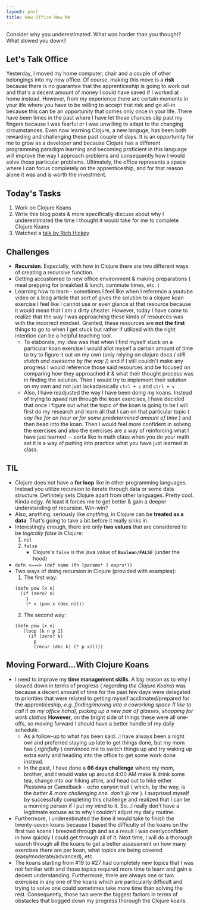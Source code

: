 ```yaml
---
layout: post
title: New Office New Me
---
```


Consider why you underestimated.  What was harder than you thought?  What slowed you down?

## Let's Talk Office

Yesterday, I moved my home computer, chair and a couple of other belongings into my new office. Of course, making this move is a **risk** because there is no guarantee that the apprenticeship is going to work out and that's a decent amount of money I could have saved if I worked at home instead. However, from my experience there are certain moments in your life where you have to be willing to accept that risk and go all-in because this can be an opportunity that comes only once in your life. There have been times in the past where I have let those chances slip past my fingers because I was fearful or I was unwilling to adapt to the changing circumstances. Even now learning Clojure, a new languge, has been both rewarding and challenging these past couple of days. It is an opportunity for me to grow as a developer and because Clojure has a different programming paradigm learning and becoming proficient in this language will improve the way I approach problems and consequently how I would solve those particular problems. Ultimately, the office represents a space where I can focus completely on the apprenticeship, and for that reason alone it was and is worth the investment. 

## Today's Tasks

1. Work on Clojure Koans 
2. Write this blog posts & more specifically discuss about why I underestimated the time I thought it would take for me to complete Clojure Koans
3. Watched a [talk by Rich Hickey](https://www.youtube.com/watch?v=2V1FtfBDsLU)

## Challenges 
* **Recursion**. Especially, with how in Clojure there are two different ways of creating a recursive function. 
* Getting accustomed to new office environment & making preparations ( meal prepping for breakfast & lunch, commute times, etc. ) 
* Learning how to learn - sometimes I feel like when I reference a youtube video or a blog article that sort of gives the solution to a clojure koan exercise I feel like I cannot use or even glance at that resource because it would mean that I am a dirty cheater. However, today I have come to realize that the way I was approaching these kinds of resources was with the incorrect mindset. Granted, these resources are **not the first** things to go to when I get stuck but rather if utilized with the right intention can be a helpful teaching tool. 
  * To elaborate, my idea was that when I find myself stuck on a particular koan exercise I would allot myself a certain amount of time to try to figure it out on my own (only relying on clojure docs *( still clutch and awesome by the way )*) and if I still couldn't make any progress I would reference those said resources and be focused on comparing how they approached it & what their thought process was in finding the solution. Then I would try to implement their solution on my own and not just lackadaisically `ctrl + c` and `ctrl + v`
  * Also, I have readjusted the way I have been doing my koans. Instead of trying to *speed run* through the koan exercises, I have decided that once I figure out what the topic of the koan is going to be I will first do my research and learn all that I can on that particular topic ( *say like for an hour or for some predetermined amount of time* ) and then head into the koan. Then I would feel more confident in solving the exercises and also the exercises are a way of reinforcing what I have just learned -- sorta like in math class when you do your math set it is a way of putting into practice what you have just learned in class. 

## TIL 
- Clojure does not have a **for loop** like in other programming languages. Instead you utilize recursion to iterate through data or some data structure. Definitely sets Clojure apart from other languages. Pretty cool. Kinda edgy. At least it forces me to get better & gain a deeper understanding of recursion. Win-win? 
- Also, anything, seriously like *anything*, in Clojure can be **treated as a data**. That's going to take a bit before it really sinks in. 
- Interestingly enough, there are only **two values** that are considered to be *logically false* in Clojure:
  1. `nil`
  2. `false`
      - Clojure's `false` is the java value of **`Boolean/FALSE`** (under the hood) 
- `defn <===> (def name (fn [params* ] exprs*))` 
- Two ways of doing recursion in Clojure (provided with examples): 
    1. The first way:  
  ```
  (defn pow [x n]
    (if (zero? n)
      1
      (* x (pow x (dec n)))) 
    ```
    2. The second way: 
   ```
   (defn pow [x n]
      (loop [k n p 1]
        (if (zero? k)
          p
          (recur (dec k) (* p x)))))
    ```

## Moving Forward...With Clojure Koans
- I need to improve my **time management skills**. A big reason as to why I slowed down in terms of progress ( *regarding the Clojure Koans*) was because a decent amount of time for the past few days were delegated to priorities that were related to getting myself acclimated/prepared for the apprenticeship, *e.g. finding/moving into a coworking space (I like to call it as my office haha), picking up a new pair of glasses, shopping for work clothes* **However,** on the bright side of things these were all one-offs, so moving forward I should have a better handle of my daily schedule. 
  - As a follow-up to what has been said...I have always been a night owl and preferred staying up late to get things done, but my mom has ( *rightfully* ) convinced me to switch things up and try waking up extra early and heading into the office to get some work done instead. 
  - In the past, I have done a **66 days challenge** where my mom, brother, and I would wake up around 4:00 AM make & drink some tea, change into our hiking attire, and head out to hike either Piestewa or Camelback - echo canyon trail ( which, by the way, is the *better & more challenging one. don't @ me* ). I surprised myself by successfully completing this challenge and realized that I can be a morning person if I put my mind to it. So...I really don't have a legitimate excuse as to why I couldn't adjust my daily routine. 
- Furthermore, I underestimated the time it would take to finish the twenty-seven koans because I based the difficulty of the koans on the first two koans I breezed through and as a result I was overlyconfident in how quickly I could get through all of it. Next time, I will do a thorough search through all the koans to get a better assessment on how many exercises there are per koan, what topics are being covered (easy/moderate/advanced), etc. 
- The koans starting from #19 to #27 had completely new topics that I was not familiar with and those topics required more time to learn and gain a decent understanding. Furthermore, there are always one or two exercises in any one of the koans which are particularly difficult and trying to solve one could sometimes take more time than solving the rest. Consequently, those two were the biggest factors in terms of obstacles that bogged down my progress thorough the Clojure koans. 
